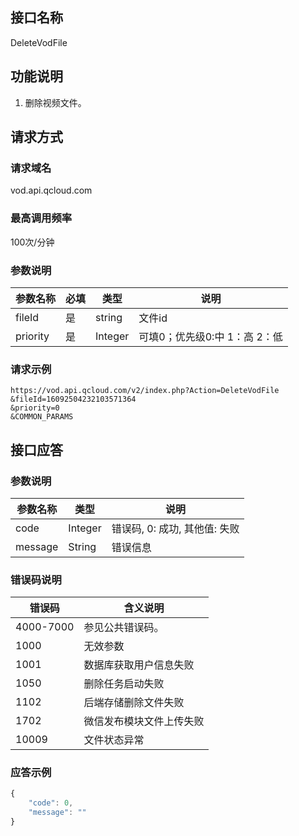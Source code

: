 ## 接口名称
DeleteVodFile

## 功能说明
1. 删除视频文件。

## 请求方式

### 请求域名
vod.api.qcloud.com

### 最高调用频率
100次/分钟

### 参数说明
| 参数名称 | 必填 | 类型 | 说明 |
|---------|---------|---------|---------|
| fileId | 是 | string | 文件id |
| priority | 是 | Integer | 可填0；优先级0:中 1：高 2：低 |

### 请求示例
```
https://vod.api.qcloud.com/v2/index.php?Action=DeleteVodFile
&fileId=16092504232103571364
&priority=0
&COMMON_PARAMS
```
## 接口应答

### 参数说明
| 参数名称 | 类型 | 说明 |
|---------|---------|---------|
| code | Integer | 错误码, 0: 成功, 其他值: 失败 |
| message | String | 错误信息 |

### 错误码说明
| 错误码 | 含义说明|
|---------|---------|
| 4000-7000 | 参见公共错误码。  |
| 1000 | 无效参数  |
| 1001 | 数据库获取用户信息失败  |
| 1050 | 删除任务启动失败  |
| 1102 | 后端存储删除文件失败  |
| 1702 | 微信发布模块文件上传失败  |
| 10009 | 文件状态异常  |

### 应答示例
```javascript
{
    "code": 0,
    "message": ""
}
```
